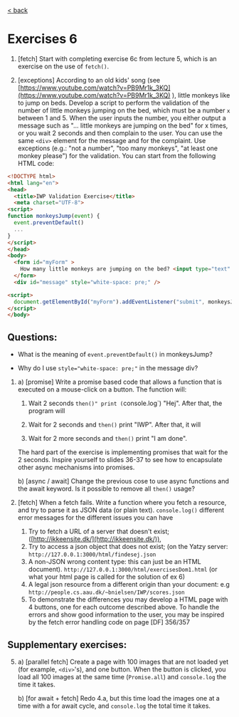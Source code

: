 [< back](README.md)

# Exercises 6

1. \[fetch\] Start with completing exercise 6c from lecture 5, which is an exercise on the use of `fetch()`.

2. \[exceptions\] According to an old kids' song (see [https://www.youtube.com/watch?v=PB9Mr1k_3KQ](https://www.youtube.com/watch?v=PB9Mr1k_3KQ)
), little monkeys like to jump on beds. Develop a script to perform the validation of the number of little monkeys jumping on the bed, which must be a number `x` between 1 and 5. When the user inputs the number, you either output a message such as "... little monkeys are jumping on the bed" for x times, or you wait 2 seconds and then complain to the user. You can use the same `<div>` element for the message and for the complaint. Use exceptions (e.g.: "not a number", "too many monkeys", "at least one monkey please") for the validation. You can start from the following HTML code:

```html
<!DOCTYPE html>
<html lang="en">
<head>
  <title>IWP Validation Exercise</title>
  <meta charset="UTF-8">
<script>
function monkeysJump(event) {
  event.preventDefault()
  ...
}
</script>
</head>
<body>
  <form id="myForm" >
    How many little monkeys are jumping on the bed? <input type="text" id="monkeys" value="" >
  </form>
  <div id="message" style="white-space: pre;" />

<script>
  document.getElementById("myForm").addEventListener("submit", monkeysJump);
</script>
</body> 
```

## Questions:

- What is the meaning of `event.preventDefault()` in monkeysJump?

- Why do I use `style="white-space: pre;"` in the message div?


1. a) \[promise\] Write a promise based code that allows a function that is executed on a mouse-click on a button. The function will:

    1. Wait 2 seconds `then()" print (`console.log`) "Hej". After that, the program will

    2. Wait for 2 seconds and `then()` print "IWP". After that, it will

    3. Wait for 2 more seconds and `then()` print "I am done".

    The hard part of the exercise is implementing promises that wait for the 2 seconds. Inspire yourself to slides 36-37 to see how to encapsulate other async mechanisms into promises.

    b) \[async / await\] Change the previous cose to use async functions and the await keyword. Is it possible to remove all `then()` usage?


4. \[fetch\] When a fetch fails. Write a function where you fetch a resource, and try to parse it as JSON data (or plain text). `console.log()` different error messages for the different issues you can have 

    1. Try to fetch a URL of a server that doesn't exist; ([http://ikkeensite.dk/](http://ikkeensite.dk/)), 
    2. Try to access a json object that does not exist; (on the Yatzy server: `http://127.0.0.1:3000/html/findesej.json`
    3. A non-JSON wrong content type: this can just be an HTML document).   `http://127.0.0.1:3000/html/exercisesDom1.html` (or what your html page is called for the solution of ex 6)
    4. A legal json resource from a different origin than your document: e.g `http://people.cs.aau.dk/~bnielsen/IWP/scores.json`
    5. To demonstrate the differences you may develop a HTML page with 4 buttons, one for each outcome described above. To handle the errors and show good information to the user, you may be inspired by the fetch error handling code on page \[DF\] 356/357 

## Supplementary exercises:

5. a) \[parallel fetch\] Create a page with 100 images that are not loaded yet (for example, `<div>`'s), and one button. When the button is clicked, you load all 100 images at the same time (`Promise.all`) and `console.log` the time it takes.

    b) \[for await + fetch\] Redo 4.a, but this time load the images one at a time with a for await cycle, and `console.log` the total time it takes.